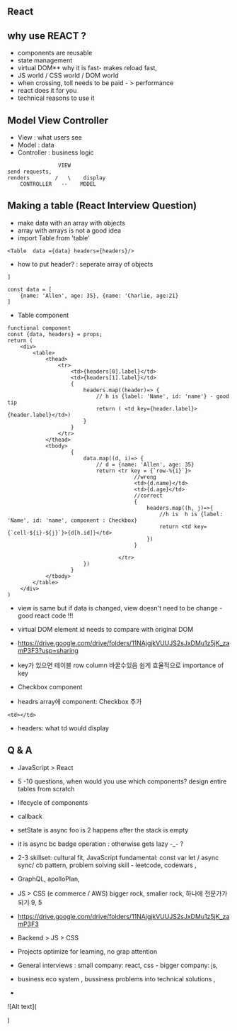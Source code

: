 ## React

## why use REACT ?
- components are reusable
- state management
- virtual DOM** why it is fast-  makes reload fast, 
- JS world / CSS world  / DOM world
- when crossing, toll needs to be paid - > performance
- react does it for you
- technical reasons to use it

## Model View Controller
- View : what users see
- Model : data
- Controller : business logic


```
                VIEW
send requests,
renders        /   \    display
    CONTROLLER   --    MODEL
```

## Making a table (React Interview Question)
- make data with an array with objects
- array with arrays is not a good idea
- import Table from 'table' 
```
<Table  data ={data} headers={headers}/>
```
- how to put header? : seperate array of objects
```const headers = [{label:'Name', id: 'name}, {label: 'Age', id: 'age'}
]

const data = [
    {name: 'Allen', age: 35}, {name: 'Charlie, age:21}
]
```
- Table component

```
functional component
const {data, headers} = props;
return (
    <div>
        <table>
            <thead>
                <tr>
                    <td>{headers[0].label}</td>
                    <td>{headers[1].label}</td>
                    {
                        headers.map((header)=> {
                            // h is {label: 'Name', id: 'name'} - good tip
                            return ( <td key={header.label}>{header.label}</td>)
                        }
                    }
                </tr>
            </thead>
            <tbody>
                    {
                        data.map((d, i)=> {
                            // d = {name: 'Allen', age: 35}
                            return <tr key = {`row-%{i}`}>
                                        //wrong
                                        <td>{d.name}</td>
                                        <td>{d.age}</td>
                                        //correct
                                        {
                                            headers.map((h, j)=>{
                                                //h is  h is {label: 'Name', id: 'name', component : Checkbox}
                                                return <td key={`cell-${i}-${j}`}>{d[h.id]}</td>
                                            })
                                        }

                                   </tr>
                        })
                    }
            </tbody>
        </table>
    </div>
)

```

- view is same but if data is changed, view doesn't need to be change - good react code !!! 

- virtual DOM element id needs to compare with original DOM
- https://drive.google.com/drive/folders/11NAjgjkVUUJS2sJxDMu1z5jK_zamP3F3?usp=sharing

- key가 있으면 테이블 row column 바꿀수있음 쉽게 효율적으로 importance of key

- Checkbox component
- headrs array에 component: Checkbox 추가

 ```
 <td></td>
```
- headers: what td would display 

## Q & A 
- JavaScript > React
- 5 -10 questions, when would you use which components? design entire tables from scratch
- lifecycle of components
- callback 
- setState is async foo is 2 happens after the stack is empty
- it is async bc badge operation : otherwise gets lazy -_- ?
- 2-3 skillset: cultural fit, JavaScript fundamental: const var let / async sync/ cb pattern, problem solving skill - leetcode, codewars , 

- GraphQL, apolloPlan, 
- JS > CSS (e commerce / AWS) bigger rock, smaller rock, 하나에 전문가가 되기 9, 5 
- https://drive.google.com/drive/folders/11NAjgjkVUUJS2sJxDMu1z5jK_zamP3F3
- Backend > JS > CSS
- Projects optimize for learning, no grap attention
- General interviews : small company: react, css - bigger company: js, 
- business eco system , bussiness problems into technical solutions , 
- 

![Alt text](<blockquote class="imgur-embed-pub" lang="en" data-id="a/fCk0Vsh" data-context="false" ><a href="//imgur.com/a/fCk0Vsh"></a></blockquote><script async src="//s.imgur.com/min/embed.js" charset="utf-8"></script>)